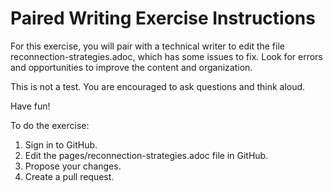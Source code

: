 # Paired Writing Exercise Instructions

For this exercise, you will pair with a technical writer to edit the file reconnection-strategies.adoc, which has some issues to fix. Look for errors and opportunities to improve the content and organization. 

This is not a test. You are encouraged to ask questions and think aloud.

Have fun!

To do the exercise:

1. Sign in to GitHub.
2. Edit the pages/reconnection-strategies.adoc file in GitHub.
3. Propose your changes.
4. Create a pull request.

